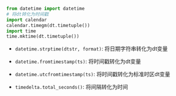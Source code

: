 ```python
from datetime import datetime
# 将dt转化为时间戳
import calendar
calendar.timegm(dt.timetuple())
import time
time.mktime(dt.timetuple())
```
- `datetime.strptime(dtstr, format)`: 将日期字符串转化为dt变量 
- `datetime.fromtimestamp(ts)`: 将时间戳转化为dt变量
- `datetime.utcfromtimestamp(ts)`: 将时间戳转化为标准时区dt变量

- `timedelta.total_seconds()`: 将间隔转化为时间
